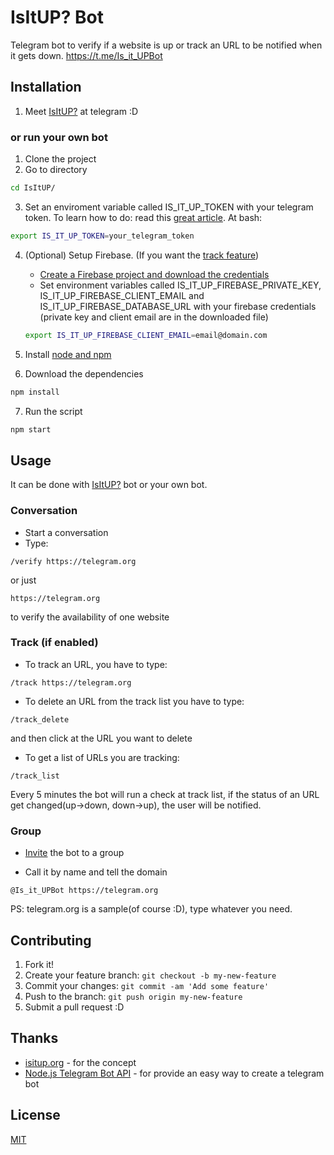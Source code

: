 # IsItUP? Bot
Telegram bot to verify if a website is up or track an URL to be notified when it gets down. https://t.me/Is_it_UPBot

## Installation

1. Meet [IsItUP?](https://t.me/Is_it_UPBot) at telegram :D

### or run your own bot
1. Clone the project
2. Go to directory
```bash
cd IsItUP/
```

3. Set an enviroment variable called IS_IT_UP_TOKEN with your telegram token.
To learn how to do: read this [great article](https://www.schrodinger.com/kb/1842).
At bash:
```bash
export IS_IT_UP_TOKEN=your_telegram_token
```
4. (Optional) Setup Firebase. (If you want the [track feature](#track-if-enabled))
    * [Create a Firebase project and download the credentials](https://firebase.google.com/docs/server/setup)
    * Set environment variables called IS_IT_UP_FIREBASE_PRIVATE_KEY,
    IS_IT_UP_FIREBASE_CLIENT_EMAIL and  IS_IT_UP_FIREBASE_DATABASE_URL with your firebase credentials (private key and client email are in the downloaded file)
    ```bash
    export IS_IT_UP_FIREBASE_CLIENT_EMAIL=email@domain.com
    ```

5. Install [node and npm](https://docs.npmjs.com/getting-started/installing-node)

6. Download the dependencies
```bash
npm install
```

7. Run the script
```bash
npm start
```

## Usage

It can be done with [IsItUP?](https://t.me/Is_it_UPBot) bot or your own bot.

### Conversation

* Start a conversation
* Type:
```
/verify https://telegram.org
```
or just
```
https://telegram.org
```
to verify the availability of one website

### Track (if enabled)
* To track an URL, you have to type:
```
/track https://telegram.org
```

* To delete an URL from the track list you have to type:
```
/track_delete
```
and then click at the URL you want to delete

* To get a list of URLs you are tracking:
```
/track_list
```

Every 5 minutes the bot will run a check at  track list, if the status of an URL get changed(up->down, down->up), the user will be notified.

### Group
* [Invite](http://stackoverflow.com/a/40175742) the bot to a group

* Call it by name and tell the domain
```
@Is_it_UPBot https://telegram.org
```

PS: telegram.org is a sample(of course :D), type whatever you need.

## Contributing

1. Fork it!
2. Create your feature branch: `git checkout -b my-new-feature`
3. Commit your changes: `git commit -am 'Add some feature'`
4. Push to the branch: `git push origin my-new-feature`
5. Submit a pull request :D

## Thanks

* [isitup.org](https://isitup.org/) - for the concept
* [Node.js Telegram Bot API](https://github.com/yagop/node-telegram-bot-api) - for provide an easy way to create a telegram bot


## License
[MIT](LICENSE.md)
